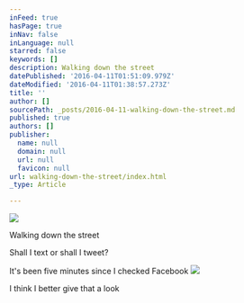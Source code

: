 ```yaml
---
inFeed: true
hasPage: true
inNav: false
inLanguage: null
starred: false
keywords: []
description: Walking down the street
datePublished: '2016-04-11T01:51:09.979Z'
dateModified: '2016-04-11T01:38:57.273Z'
title: ''
author: []
sourcePath: _posts/2016-04-11-walking-down-the-street.md
published: true
authors: []
publisher:
  name: null
  domain: null
  url: null
  favicon: null
url: walking-down-the-street/index.html
_type: Article

---
```

![](https://the-grid-user-content.s3-us-west-2.amazonaws.com/496a2d5a-e013-47e6-af7b-9886453aeb60.jpg)

Walking down the street

Shall I text or shall I tweet?

It's been five minutes since I checked Facebook
![](https://the-grid-user-content.s3-us-west-2.amazonaws.com/ecb4aa22-9205-4d89-a9cd-97cc2b360749.jpg)

I think I better give that a look